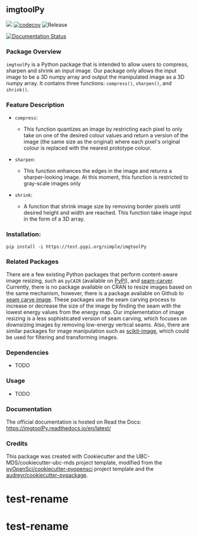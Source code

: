 ## imgtoolPy 

![](https://github.com/rita-ni/imgtoolPy/workflows/build/badge.svg) [![codecov](https://codecov.io/gh/rita-ni/imgtoolPy/branch/master/graph/badge.svg)](https://codecov.io/gh/rita-ni/imgtoolPy) ![Release](https://github.com/rita-ni/imgtoolPy/workflows/Release/badge.svg)

[![Documentation Status](https://readthedocs.org/projects/imgtoolPy/badge/?version=latest)](https://imgtoolPy.readthedocs.io/en/latest/?badge=latest)

### Package Overview

`imgtoolPy` is a Python package that is intended to allow users to compress, sharpen and shrink an input image. 
Our package only allows the input image to be a 3D numpy array and output the manipulated image as a 3D numpy array. It contains three functions: `compress()`, `sharpen()`, and `shrink()`. 


### Feature Description

- `compress`:
  - This function quantizes an image by restricting each pixel to only take on one of the desired colour values
  and return a version of the image (the same size as the original) where each pixel's original colour is replaced with the nearest prototype colour.
  

- `sharpen`:
  - This function enhances the edges in the image and returns a sharper-looking image.  At this moment, this function is restricted to gray-scale images only 
  
- `shrink`:
  - A function that shrink image size by removing border pixels until desired height and width are reached. This function take image input in the form of a 3D array.



### Installation:

```
pip install -i https://test.pypi.org/simple/imgtoolPy
```

### Related Packages

  There are a few existing Python packages that perform content-aware image resizing, such as `pyCAIR` (available on [PyPI](https://pypi.org/project/pyCAIR/)), and [seam-carver](https://pypi.org/project/seam-carver/). Currently, there is no package available on CRAN to resize images based on the same mechanism, however, there is a package available on Github to [seam carve image](https://github.com/vgorte/SC-Package-R). These packages use the seam carving process to increase or decrease the size of the image by finding the seam with the lowest energy values from the energy map. Our implementation of image resizing is a less sophisticated version of seam carving, which focuses on downsizing images by removing low-energy vertical seams. Also, there are similar packages for image manipulation such as [scikit-image](https://github.com/scikit-image/scikit-image), which could be used for filtering and transforming images. 

### Dependencies

- TODO

### Usage

- TODO

### Documentation
The official documentation is hosted on Read the Docs: <https://imgtoolPy.readthedocs.io/en/latest/>

### Credits
This package was created with Cookiecutter and the UBC-MDS/cookiecutter-ubc-mds project template, modified from the [pyOpenSci/cookiecutter-pyopensci](https://github.com/pyOpenSci/cookiecutter-pyopensci) project template and the [audreyr/cookiecutter-pypackage](https://github.com/audreyr/cookiecutter-pypackage).
# test-rename
# test-rename
